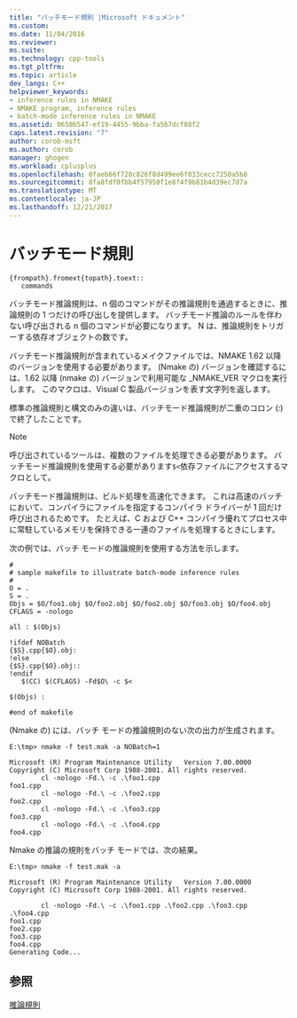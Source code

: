 ```yaml
---
title: "バッチモード規則 |Microsoft ドキュメント"
ms.custom: 
ms.date: 11/04/2016
ms.reviewer: 
ms.suite: 
ms.technology: cpp-tools
ms.tgt_pltfrm: 
ms.topic: article
dev_langs: C++
helpviewer_keywords:
- inference rules in NMAKE
- NMAKE program, inference rules
- batch-mode inference rules in NMAKE
ms.assetid: 0650b547-ef19-4455-9bba-fa567dcf88f2
caps.latest.revision: "7"
author: corob-msft
ms.author: corob
manager: ghogen
ms.workload: cplusplus
ms.openlocfilehash: 0faeb66f728c826f8d499ee6f033cecc7250a5b8
ms.sourcegitcommit: 8fa8fdf0fbb4f57950f1e8f4f9b81b4d39ec7d7a
ms.translationtype: MT
ms.contentlocale: ja-JP
ms.lasthandoff: 12/21/2017
---
```

# <a name="batch-mode-rules"></a>バッチモード規則
```  
{frompath}.fromext{topath}.toext::  
   commands  
```  
  
 バッチモード推論規則は、n 個のコマンドがその推論規則を通過するときに、推論規則の 1 つだけの呼び出しを提供します。 バッチモード推論のルールを伴わない呼び出される n 個のコマンドが必要になります。 N は、推論規則をトリガーする依存オブジェクトの数です。  
  
 バッチモード推論規則が含まれているメイクファイルでは、NMAKE 1.62 以降のバージョンを使用する必要があります。 (Nmake の) バージョンを確認するには、1.62 以降 (nmake の) バージョンで利用可能な _NMAKE_VER マクロを実行します。 このマクロは、Visual C 製品バージョンを表す文字列を返します。  
  
 標準の推論規則と構文のみの違いは、バッチモード推論規則が二重のコロン (:) で終了したことです。  
  
> [!NOTE]
>  呼び出されているツールは、複数のファイルを処理できる必要があります。 バッチモード推論規則を使用する必要があります`$<`依存ファイルにアクセスするマクロとして。  
  
 バッチモード推論規則は、ビルド処理を高速化できます。 これは高速のバッチにおいて、コンパイラにファイルを指定するコンパイラ ドライバーが 1 回だけ呼び出されるためです。 たとえば、C および C++ コンパイラ優れてプロセス中に常駐しているメモリを保持できる一連のファイルを処理するときにします。  
  
 次の例では、バッチ モードの推論規則を使用する方法を示します。  
  
```  
#  
# sample makefile to illustrate batch-mode inference rules  
#  
O = .  
S = .  
Objs = $O/foo1.obj $O/foo2.obj $O/foo2.obj $O/foo3.obj $O/foo4.obj  
CFLAGS = -nologo  
  
all : $(Objs)  
  
!ifdef NOBatch  
{$S}.cpp{$O}.obj:  
!else  
{$S}.cpp{$O}.obj::  
!endif  
   $(CC) $(CFLAGS) -Fd$O\ -c $<  
  
$(Objs) :  
  
#end of makefile  
```  
  
 (Nmake の) には、バッチ モードの推論規則のない次の出力が生成されます。  
  
```  
E:\tmp> nmake -f test.mak -a NOBatch=1  
  
Microsoft (R) Program Maintenance Utility   Version 7.00.0000  
Copyright (C) Microsoft Corp 1988-2001. All rights reserved.  
        cl -nologo -Fd.\ -c .\foo1.cpp  
foo1.cpp  
        cl -nologo -Fd.\ -c .\foo2.cpp  
foo2.cpp  
        cl -nologo -Fd.\ -c .\foo3.cpp  
foo3.cpp  
        cl -nologo -Fd.\ -c .\foo4.cpp  
foo4.cpp  
```  
  
 Nmake の推論の規則をバッチ モードでは、次の結果。  
  
```  
E:\tmp> nmake -f test.mak -a  
  
Microsoft (R) Program Maintenance Utility   Version 7.00.0000  
Copyright (C) Microsoft Corp 1988-2001. All rights reserved.  
  
        cl -nologo -Fd.\ -c .\foo1.cpp .\foo2.cpp .\foo3.cpp .\foo4.cpp  
foo1.cpp  
foo2.cpp  
foo3.cpp  
foo4.cpp  
Generating Code...  
```  
  
## <a name="see-also"></a>参照  
 [推論規則](../build/inference-rules.md)